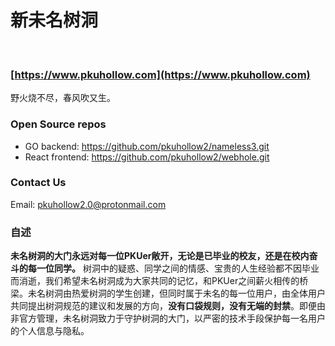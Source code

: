 # 新未名树洞

<p align="center">
<!--img src="https://raw.githubusercontent.com/pkuhollow/pkuhollow/main/logo.png" alt="logo" class="center" width="100" height="100" --><br>
</p> 

### [https://www.pkuhollow.com](https://www.pkuhollow.com)

野火烧不尽，春风吹又生。

### Open Source repos  

- GO backend: https://github.com/pkuhollow2/nameless3.git   
- React frontend: https://github.com/pkuhollow2/webhole.git  

### Contact Us  

Email: pkuhollow2.0@protonmail.com

### 自述
**未名树洞的大门永远对每一位PKUer敞开，无论是已毕业的校友，还是在校内奋斗的每一位同学。** 树洞中的疑惑、同学之间的情感、宝贵的人生经验都不因毕业而消逝，我们希望未名树洞成为大家共同的记忆，和PKUer之间薪火相传的桥梁。未名树洞由热爱树洞的学生创建，但同时属于未名的每一位用户，由全体用户共同提出树洞规范的建议和发展的方向，**没有口袋规则，没有无端的封禁**。即便由非官方管理，未名树洞致力于守护树洞的大门，以严密的技术手段保护每一名用户的个人信息与隐私。
